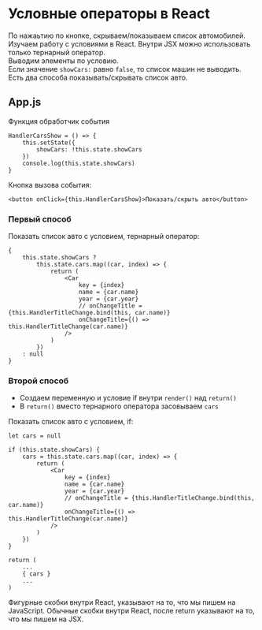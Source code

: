 # Условные операторы в React
По нажаьтию по кнопке, скрываем/показываем список автомобилей.<br />
Изучаем работу с условиями в React.
Внутри JSX можно использовать только тернарный оператор.<br />
Выводим элементы по условию.<br />
Если значение `showCars:` равно `false`, то список машин не выводить.<br />
Есть два способа показывать/скрывать список авто.

## App.js
Функция обработчик события

    HandlerCarsShow = () => {
        this.setState({
            showCars: !this.state.showCars
        })
        console.log(this.state.showCars)
    }
    
Кнопка вызова события:

    <button onClick={this.HandlerCarsShow}>Показать/скрыть авто</button>

### Первый способ
Показать список авто с условием, тернарный оператор:

    {
        this.state.showCars ?
            this.state.cars.map((car, index) => {
                return (
                    <Car
                        key = {index}
                        name = {car.name}
                        year = {car.year}
                        // onChangeTitle = {this.HandlerTitleChange.bind(this, car.name)}
                        onChangeTitle={() => this.HandlerTitleChange(car.name)}
                    />
                )
            })
        : null
    }

### Второй способ
* Создаем переменную и условие if внутри `render()` над `return()`
* В `return()` вместо тернарного оператора засовываем `cars`

Показать список авто с условием, if:

    let cars = null

    if (this.state.showCars) {
        cars = this.state.cars.map((car, index) => {
            return (
                <Car
                    key = {index}
                    name = {car.name}
                    year = {car.year}
                    // onChangeTitle = {this.HandlerTitleChange.bind(this, car.name)}
                    onChangeTitle={() => this.HandlerTitleChange(car.name)}
                />
            )
        })
    }
    
    return (
        ...
        { cars }
        ...
    )

Фигурные скобки внутри React, указывают на то, что мы пишем на JavaScript.
Обычные скобки внутри React, после return указывают на то, что мы пишем на JSX.
